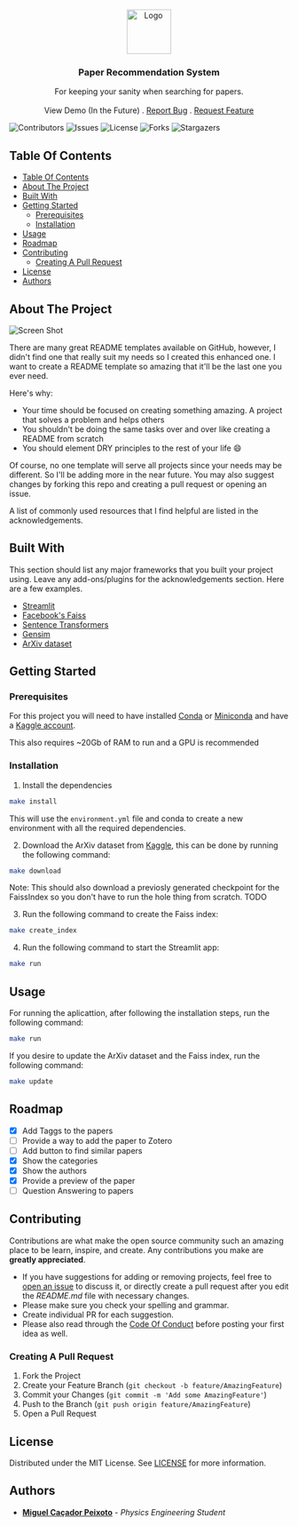 <br/>
<p align="center">
  <a href="https://github.com/mcpeixoto/PaperRecomenderSystem">
    <img src="https://images.emojiterra.com/google/noto-emoji/v2.034/512px/1f50e.png" alt="Logo" width="80" height="80">
  </a>

  <h3 align="center">Paper Recommendation System</h3>

  <p align="center">
    For keeping your sanity when searching for papers.
    <br/>
    <br/>
    <a>View Demo (In the Future)</as>
    .
    <a href="https://github.com/mcpeixoto/PaperRecomenderSystem/issues">Report Bug</a>
    .
    <a href="https://github.com/mcpeixoto/PaperRecomenderSystem/issues">Request Feature</a>
  </p>
</p>


![Contributors](https://img.shields.io/github/contributors/mcpeixoto/PaperRecomenderSystem?color=dark-green) ![Issues](https://img.shields.io/github/issues/mcpeixoto/PaperRecomenderSystem) ![License](https://img.shields.io/github/license/mcpeixoto/PaperRecomenderSystem) ![Forks](https://img.shields.io/github/forks/mcpeixoto/PaperRecomenderSystem?style=social) ![Stargazers](https://img.shields.io/github/stars/mcpeixoto/PaperRecomenderSystem?style=social)

## Table Of Contents

- [Table Of Contents](#table-of-contents)
- [About The Project](#about-the-project)
- [Built With](#built-with)
- [Getting Started](#getting-started)
  - [Prerequisites](#prerequisites)
  - [Installation](#installation)
- [Usage](#usage)
- [Roadmap](#roadmap)
- [Contributing](#contributing)
  - [Creating A Pull Request](#creating-a-pull-request)
- [License](#license)
- [Authors](#authors)

## About The Project

![Screen Shot](images/screenshot.png)

There are many great README templates available on GitHub, however, I didn't find one that really suit my needs so I created this enhanced one. I want to create a README template so amazing that it'll be the last one you ever need.

Here's why:

* Your time should be focused on creating something amazing. A project that solves a problem and helps others
* You shouldn't be doing the same tasks over and over like creating a README from scratch
* You should element DRY principles to the rest of your life :smile:

Of course, no one template will serve all projects since your needs may be different. So I'll be adding more in the near future. You may also suggest changes by forking this repo and creating a pull request or opening an issue.

A list of commonly used resources that I find helpful are listed in the acknowledgements.

## Built With

This section should list any major frameworks that you built your project using. Leave any add-ons/plugins for the acknowledgements section. Here are a few examples.

* [Streamlit](https://streamlit.io/)
* [Facebook's Faiss](https://github.com/facebookresearch/faiss)
* [Sentence Transformers](sentence-transformers/all-mpnet-base-v2)
* [Gensim](https://radimrehurek.com/gensim/index.html)
* [ArXiv dataset](https://www.kaggle.com/Cornell-University/arxiv)

## Getting Started

### Prerequisites

For this project you will need to have installed [Conda](https://docs.conda.io/en/latest/miniconda.html) or [Miniconda](https://docs.conda.io/en/latest/miniconda.html) and have a [Kaggle account](https://www.kaggle.com/).

This also requires ~20Gb of RAM to run and a GPU is recommended
### Installation

1. Install the dependencies

```sh
make install
```

This will use the `environment.yml` file and conda to create a new environment with all the required dependencies.

2. Download the ArXiv dataset from [Kaggle](https://www.kaggle.com/Cornell-University/arxiv), this can be done by running the following command:

```sh
make download
```

Note: This should also download a previosly generated checkpoint for the FaissIndex so you don't have to run the hole thing from scratch. 
TODO

3. Run the following command to create the Faiss index:

```sh
make create_index
```

4. Run the following command to start the Streamlit app:

```sh
make run
```

## Usage

For running the aplicattion, after following the installation steps, run the following command:

```sh
make run
```

If you desire to update the ArXiv dataset and the Faiss index, run the following command:

```sh
make update
```

## Roadmap

- [X] Add Taggs to the papers
- [ ] Provide a way to add the paper to Zotero
- [ ] Add button to find similar papers
- [X] Show the categories
- [X] Show the authors
- [X] Provide a preview of the paper
- [ ] Question Answering to papers

## Contributing

Contributions are what make the open source community such an amazing place to be learn, inspire, and create. Any contributions you make are **greatly appreciated**.
* If you have suggestions for adding or removing projects, feel free to [open an issue](https://github.com/mcpeixoto/PaperRecomenderSystem/issues/new) to discuss it, or directly create a pull request after you edit the *README.md* file with necessary changes.
* Please make sure you check your spelling and grammar.
* Create individual PR for each suggestion.
* Please also read through the [Code Of Conduct](https://github.com/mcpeixoto/PaperRecomenderSystem/blob/main/CODE_OF_CONDUCT.md) before posting your first idea as well.

### Creating A Pull Request

1. Fork the Project
2. Create your Feature Branch (`git checkout -b feature/AmazingFeature`)
3. Commit your Changes (`git commit -m 'Add some AmazingFeature'`)
4. Push to the Branch (`git push origin feature/AmazingFeature`)
5. Open a Pull Request

## License

Distributed under the MIT License. See [LICENSE](https://github.com/mcpeixoto/PaperRecomenderSystem/blob/main/LICENSE.md) for more information.

## Authors

* [**Miguel Caçador Peixoto**](https://github.com/mcpeixoto/) - *Physics Engineering Student*

